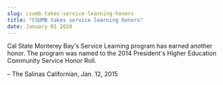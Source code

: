 ```yaml
---
slug: csumb-takes-service-learning-honors
title: "CSUMB takes service learning honors"
date: January 01 2020
---
```


 
<p>
  Cal State Monterey Bay's Service Learning program has earned another honor.
  The program was named to the 2014 President's Higher Education Community
  Service Honor Roll.
</p>
<p>– The Salinas Californian, Jan. 12, 2015</p>
 

